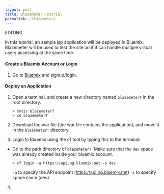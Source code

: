 ```yaml
---
layout: post
title: BlazeMeter Tutorial
permalink: /blazemeter/
---
```


EDITING

In this tutorial, an sample jsp application will be deployed in Bluemix. Blazemeter will be used to test the site url if it can handle multiple virtual users accessing at the same time.

#### Create a Bluemix Account or Login
1. Go to [Bluemix](https://ibm.biz/bluemixph) and signup/login.

#### Deploy an Application
1. Open a terminal, and create a new directory named `blazemeterT` in the root directory.

	```
	> mkdir blazemeterT
	> cd blazemeterT
	```
	
2. Download the war file (the war file contains the application), and move it in the `blazemeterT` directory.
3. Login to Bluemix using the cf tool by typing this to the terminal:
* Go to the path directory of `blazemeterT`. Make sure that the `dev` space was already created inside your bluemix account.
	
	```		
	> cf login -a https://api.ng.bluemix.net -s dev
	```
	
	`-a` to specify the API endpoint (https://api.ng.bluemix.net)
	`-s` to specify space name (dev)
4. 	


